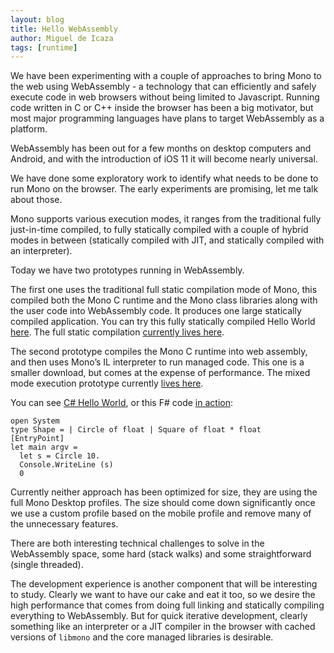 ```yaml
---
layout: blog
title: Hello WebAssembly
author: Miguel de Icaza
tags: [runtime]
---
```


We have been experimenting with a couple of approaches to bring Mono to the
web using WebAssembly - a technology that can efficiently and safely
execute code in web browsers without being limited to Javascript.
Running code written in C or C++ inside the browser has been a big
motivator, but most major programming languages have plans to target
WebAssembly as a platform.

WebAssembly has been out for a few months on desktop computers and
Android, and with the introduction of iOS 11 it will become nearly
universal.

We have done some exploratory work to identify what needs to be done
to run Mono on the browser.  The early experiments are promising, let
me talk about those.

Mono supports various execution modes, it ranges from the traditional
fully just-in-time compiled, to fully statically compiled with a
couple of hybrid modes in between (statically compiled with JIT, and
statically compiled with an interpreter).

Today we have two prototypes running in WebAssembly.   

The first one uses the traditional full static compilation mode of
Mono, this compiled both the Mono C runtime and the Mono class
libraries along with the user code into WebAssembly code.  It produces
one large statically compiled application.  You can try this fully
statically compiled Hello World
[here](http://www.hipbyte.com/~lrz/mono-wasm-hello/).  The full static
compilation [currently lives here](https://github.com/lrz/mono-wasm).

The second prototype compiles the Mono C runtime into web assembly,
and then uses Mono’s IL interpreter to run managed code.  This one is
a smaller download, but comes at the expense of performance.  The
mixed mode execution prototype currently [lives
here](https://github.com/kumpera/mono/tree/wasm-port).

You can see [C# Hello World](http://www.kumpera.com/wasm/driver.html),
or this F# code [in action](http://www.kumpera.com/wasm/fsharp.html):

    open System
    type Shape = | Circle of float | Square of float * float
    [EntryPoint]
    let main argv = 
      let s = Circle 10.
      Console.WriteLine (s)
      0


Currently neither approach has been optimized for size, they are using
the full Mono Desktop profiles.  The size should come down
significantly once we use a custom profile based on the mobile profile
and remove many of the unnecessary features.

There are both interesting technical challenges to solve in the
WebAssembly space, some hard (stack walks) and some straightforward
(single threaded).

The development experience is another component that will be
interesting to study.  Clearly we want to have our cake and eat it
too, so we desire the high performance that comes from doing full
linking and statically compiling everything to WebAssembly.  But for
quick iterative development, clearly something like an interpreter or
a JIT compiler in the browser with cached versions of `libmono` and
the core managed libraries is desirable.



